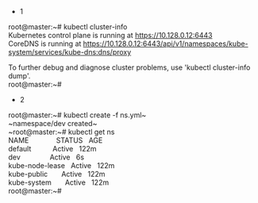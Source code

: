 - 1

root@master:~# kubectl cluster-info  
Kubernetes control plane is running at https://10.128.0.12:6443  
CoreDNS is running at https://10.128.0.12:6443/api/v1/namespaces/kube-system/services/kube-dns:dns/proxy

To further debug and diagnose cluster problems, use 'kubectl cluster-info dump'.  
root@master:~#

- 2

root@master:~\# kubectl create -f ns.yml~  
~namespace/dev created~  
~root@master:~\# kubectl get ns  
NAME              STATUS   AGE  
default           Active   122m  
dev               Active   6s  
kube-node-lease   Active   122m  
kube-public       Active   122m  
kube-system       Active   122m  
root@master:~#
